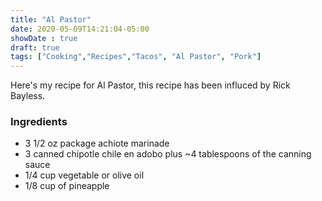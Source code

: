 ```yaml
---
title: "Al Pastor"
date: 2020-05-09T14:21:04-05:00
showDate : true
draft: true
tags: ["Cooking","Recipes","Tacos", "Al Pastor", "Pork"]
---
```


Here's my recipe for Al Pastor, this recipe has been influced by Rick Bayless.

### Ingredients
*  3 1/2 oz package achiote marinade
*  3 canned chipotle chile en adobo plus ~4 tablespoons of the canning sauce
*  1/4 cup vegetable or olive oil
*  1/8 cup of pineapple 
